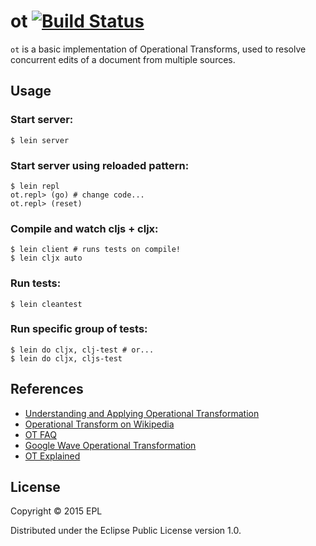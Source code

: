 # ot [![Build Status](https://travis-ci.org/jahfer/ot.svg?branch=master)](https://travis-ci.org/jahfer/ot)
`ot` is a basic implementation of Operational Transforms, used to resolve concurrent edits of a document from multiple sources.

## Usage
### Start server:
```shell
$ lein server
```

### Start server using reloaded pattern:
```shell
$ lein repl
ot.repl> (go) # change code...
ot.repl> (reset)
```

### Compile and watch cljs + cljx:
```shell
$ lein client # runs tests on compile!
$ lein cljx auto
```

### Run tests:
```shell
$ lein cleantest
```

### Run specific group of tests:
```shell
$ lein do cljx, clj-test # or...
$ lein do cljx, cljs-test
```

## References
- [Understanding and Applying Operational Transformation](http://www.codecommit.com/blog/java/understanding-and-applying-operational-transformation)
- [Operational Transform on Wikipedia](http://en.wikipedia.org/wiki/Operational_transformation)
- [OT FAQ](http://cooffice.ntu.edu.sg/otfaq/)
- [Google Wave Operational Transformation](http://www.waveprotocol.org/whitepapers/operational-transform)
- [OT Explained](http://operational-transformation.github.io/index.html)

## License
Copyright © 2015 EPL

Distributed under the Eclipse Public License version 1.0.
